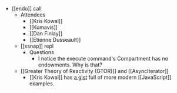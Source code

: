 - [[endo]] call
    - Attendees
        - [[Kris Kowal]]
        - [[Kumavis]]
        - [[Dan Finlay]]
        - [[Etienne Dusseault]]
    -  [[xsnap]] repl
        - Questions
            - I notice the execute command's Compartment has no endowments. Why is that?
    - [[Greater Theory of Reactivity (GTOR)]] and [[AsyncIterator]]
        - [[Kris Kowal]] has [a gist](https://gist.github.com/kriskowal/abcba770b5dba526a1af801d692fd94e) full of more modern [[JavaScript]] examples.
